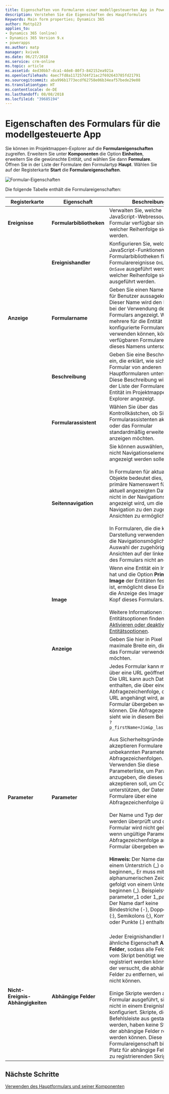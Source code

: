 ```yaml
---
title: Eigenschaften von Formularen einer modellgesteuerten App in PowerApps | Microsoft-Dokumentation
description: Verstehen Sie die Eigenschaften des Hauptformulars
Keywords: Main form properties; Dynamics 365
author: Mattp123
applies_to:
- Dynamics 365 (online)
- Dynamics 365 Version 9.x
- powerapps
ms.author: matp
manager: kvivek
ms.date: 06/27/2018
ms.service: crm-online
ms.topic: article
ms.assetid: 4ed30bb7-dca1-4de8-80f3-842152ea921a
ms.openlocfilehash: 4aec7fd8a117257d4f21ac2f692643785fd21791
ms.sourcegitcommit: aba996b1773ecdf62758e06b34eaf57bede29e08
ms.translationtype: HT
ms.contentlocale: de-DE
ms.lasthandoff: 08/08/2018
ms.locfileid: "39685194"
---
```

# <a name="model-driven-app-form-properties"></a>Eigenschaften des Formulars für die modellgesteuerte App 

Sie können im Projektmappen-Explorer auf die **Formulareigenschaften** zugreifen. Erweitern Sie unter **Komponenten** die Option **Einheiten**, erweitern Sie die gewünschte Entität, und wählen Sie dann **Formulare**. Öffnen Sie in der Liste der Formulare den Formulartyp **Haupt**. Wählen Sie auf der Registerkarte **Start** die **Formulareigenschaften**.

![Formular-Eigenschaften](media/form-properties.png)

Die folgende Tabelle enthält die Formulareigenschaften:  
  
|Registerkarte|Eigenschaft|Beschreibung|  
|---------|--------------|-----------------|  
|**Ereignisse**|**Formularbibliotheken**|Verwalten Sie, welche JavaScript-Webressourcen im Formular verfügbar sind, und in welcher Reihenfolge sie geladen werden.|  
||**Ereignishandler**|Konfigurieren Sie, welche JavaScript-Funktionen aus den Formularbibliotheken für die Formularereignisse `OnLoad` und `OnSave` ausgeführt werden, und in welcher Reihenfolge sie ausgeführt werden.|  
|**Anzeige**|**Formularname**|Geben Sie einen Namen ein, die für Benutzer aussagekräftig ist. Dieser Name wird den Benutzern bei der Verwendung des Formulars angezeigt. Wenn sie mehrere für die Entität konfigurierte Formulare verwenden können, können sie verfügbaren Formulare anhand dieses Namens unterscheiden.|  
||**Beschreibung**|Geben Sie eine Beschreibung ein, die erklärt, wie sich dieses Formular von anderen Hauptformularen unterscheidet. Diese Beschreibung wird nur in der Liste der Formulare für eine Entität im Projektmappen-Explorer angezeigt.|  
||**Formularassistent**|Wählen Sie über das Kontrollkästchen, ob Sie den Formularassistenten aktivieren oder das Formular standardmäßig erweitert anzeigen möchten.|
||**Seitennavigation**|Sie können auswählen, dass die nicht Navigationselemente nicht angezeigt werden sollen.<br /><br /> In Formularen für aktualisierte Objekte bedeutet dies, dass der primäre Namenswert für den aktuell angezeigten Datensatz nicht in der Navigationsleiste angezeigt wird, um die Navigation zu den zugehörigen Ansichten zu ermöglichen.<br /><br /> In Formularen, die die klassische Darstellung verwenden, werden die Navigationsmöglichkeiten zur Auswahl der zugehörigen Ansichten auf der linken Seite des Formulars nicht angezeigt.|  
||**Image**|Wenn eine Entität ein Imagefeld hat und die Option **Primäres Image** der Entitäten festgelegt ist, ermöglicht diese Einstellung die Anzeige des Imagefeldes im Kopf dieses Formulars.<br /><br /> Weitere Informationen zu den Entitätsoptionen finden Sie unter [Aktivieren oder deaktivieren von Entitätsoptionen](../common-data-service/edit-entities.md#enable-or-disable-entity-options).|  ||**Anzeige**|**Legen Sie eine maximale Breite (in Pixeln)** fest, um die Breite des Formulars zu begrenzen. Der Standardwert ist 1.900.|  
||**Anzeige**|Geben Sie hier in Pixel die maximale Breite ein, die Sie für das Formular verwenden möchten.|
|**Parameter**|**Parameter**|Jedes Formular kann mit Code über eine URL geöffnet werden. Die URL kann auch Daten enthalten, die über eine Abfragezeichenfolge, die an die URL angehängt wird, an das Formular übergeben werden können. Die Abfragezeichenfolge sieht wie in diesem Beispiel aus:<br />`?p_firstName=Jim&p_lastName=Daly`<br /><br /> Aus Sicherheitsgründen akzeptieren Formulare keine unbekannten Parameter für Abfragezeichenfolgen. Verwenden Sie diese Parameterliste, um Parameter anzugeben, die dieses Formular akzeptieren soll, um Code zu unterstützen, der Daten an die Formulare über eine Abfragezeichenfolge übergibt.<br /><br /> Der Name und Typ der Daten werden überprüft und das Formular wird nicht geöffnet, wenn ungültige Parameter für die Abfragezeichenfolge an das Formular übergeben werden.<br /><br />**Hinweis:** Der Name darf nicht mit einem Unterstrich (_) oder Crm beginnen\_. Er muss mit einem alphanumerischen Zeichen gefolgt von einem Unterstrich beginnen (\_). Beispielsweise parameter_1 oder 1_parameter. Der Name darf keine Bindestriche (-), Doppelpunkte (:), Semikolons (;), Kommas (,) oder Punkte (.) enthalten. <br /><br />|  
|**Nicht-Ereignis-Abhängigkeiten**|**Abhängige Felder**|Jeder Ereignishandler hat eine ähnliche Eigenschaft **Abhängige Felder**, sodass alle Felder, die vom Skript benötigt werden, registriert werden können. Jeder, der versucht, die abhängigen Felder zu entfernen, wird dies nicht können.<br /><br /> Einige Skripte werden auf dem Formular ausgeführt, sind aber nicht in einem Ereignishandler konfiguriert. Skripte, die von der Befehlsleiste aus gestartet werden, haben keine Stelle, an der abhängige Felder registriert werden können. Diese Formulareigenschaft bietet einen Platz für abhängige Felder für die zu registrierenden Skripte.|  

## <a name="next-steps"></a>Nächste Schritte

[Verwenden des Hauptformulars und seiner Komponenten](use-main-form-and-components.md)